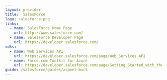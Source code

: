 ```yaml
---
layout: provider
title:  SalesForce
logo: salesforce.png
links: 
  - name: SalesForce Home Page
    url: http://www.salesforce.com/
  - name: SalesForce Developer Page
    url: https://developer.salesforce.com/
sdks:
  - name: Web Services API
    url: https://developer.salesforce.com/page/Web_Services_API
  - name: Force.com Toolkit for Azure
    url: https://developer.salesforce.com/page/Getting_Started_with_the_Force.com_Toolkit_for_Azure
guide: /salesforce/guides/aspnet-mvc5
---
```

